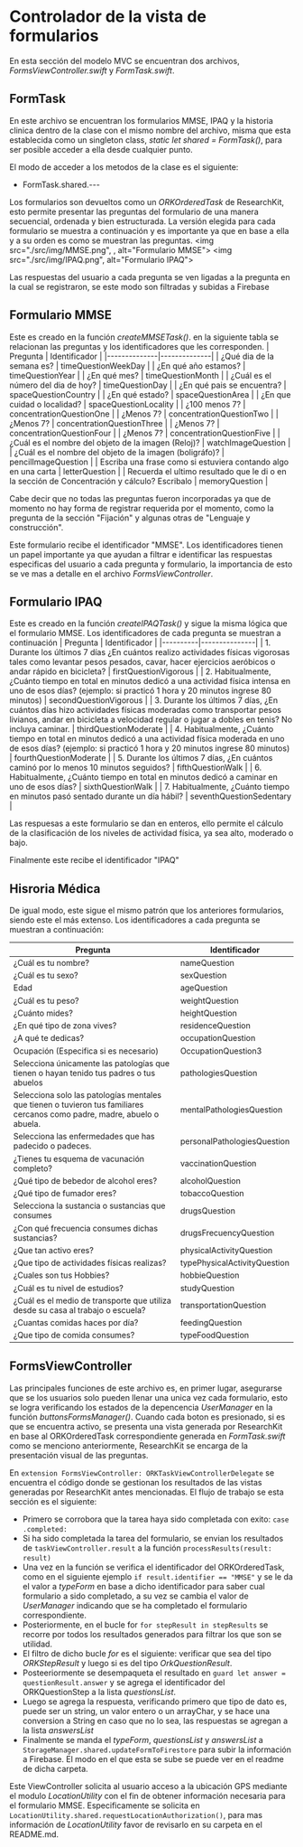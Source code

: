 # Controlador de la vista de formularios
En esta sección del modelo MVC se encuentran dos archivos, _FormsViewController.swift_ y _FormTask.swift_. 

## FormTask
En este archivo se encuentran los formularios MMSE, IPAQ y la historia clinica dentro de la clase con el mismo nombre del archivo, misma que esta establecida como un singleton class, _static let shared = FormTask()_, para ser posible acceder a ella desde cualquier punto.

El modo de acceder a los metodos de la clase es el siguiente: 
* FormTask.shared.---

Los formularios son devueltos como un _ORKOrderedTask_ de ResearchKit, esto permite presentar las preguntas del formulario de una manera secuencial, ordenada y bien estructurada.
La versión elegida para cada formulario se muestra a continuación y es importante ya que en base a ella y a su orden es como se muestran las preguntas.
<img src="./src/img/MMSE.png", , alt="Formulario MMSE">
<img src="./src/img/IPAQ.png", alt="Formulario IPAQ">

Las respuestas del usuario a cada pregunta se ven ligadas a la pregunta en la cual se registraron, se este modo son filtradas y subidas a Firebase

## Formulario MMSE
Este es creado en la función _createMMSETask()_. en la siguiente tabla se relacionan las preguntas y los identificadores que les corresponden.
| Pregunta | Identificador |
|--------------|--------------|
| ¿Qué dia de la semana es? | timeQuestionWeekDay |
| ¿En qué año estamos? | timeQuestionYear |
| ¿En qué mes? | timeQuestionMonth |
| ¿Cuál es el número del dia de hoy? | timeQuestionDay |
| ¿En qué pais se encuentra? | spaceQuestionCountry |
| ¿En qué estado? | spaceQuestionArea |
| ¿En que cuidad o localidad? | spaceQuestionLocality |
| ¿100 menos 7? | concentrationQuestionOne |
| ¿Menos 7? | concentrationQuestionTwo |
| ¿Menos 7? | concentrationQuestionThree |
| ¿Menos 7? | concentrationQuestionFour |
| ¿Menos 7? | concentrationQuestionFive |
| ¿Cuál es el nombre del objeto de la imagen (Reloj)? | watchImageQuestion |
| ¿Cuál es el nombre del objeto de la imagen (boligráfo)? | pencilImageQuestion |
| Escriba una frase como si estuviera contando algo en una carta | letterQuestion |
| Recuerda el ultimo resultado que le di o en la sección de Concentración y cálculo? Escribalo | memoryQuestion |

Cabe decir que no todas las preguntas fueron incorporadas ya que de momento no hay forma de registrar requerida por el momento, como la pregunta de la sección "Fijación" y algunas otras de "Lenguaje y construcción".

Este formulario recibe el identificador "MMSE". Los identificadores tienen un papel importante ya que ayudan a filtrar e identificar las respuestas especificas del usuario a cada pregunta y formulario, la importancia de esto se ve mas a detalle en el archivo _FormsViewController_.

## Formulario IPAQ
Este es creado en la función _createIPAQTask()_ y sigue la misma lógica que el formulario MMSE. Los identificadores de cada pregunta se muestran a continuación
| Pregunta | Identificador |
|----------|---------------|
| 1. Durante los últimos 7 días ¿En cuántos realizo actividades físicas vigorosas tales como levantar pesos pesados, cavar, hacer ejercicios aeróbicos o andar rápido en bicicleta? | firstQuestionVigorous |
| 2. Habitualmente, ¿Cuánto tiempo en total en minutos dedicó a una actividad física intensa en uno de esos días? (ejemplo: si practicó 1 hora y 20 minutos ingrese 80 minutos) | secondQuestionVigorous |
| 3. Durante los últimos 7 días, ¿En cuántos días hizo actividades físicas moderadas como transportar pesos livianos, andar en bicicleta a velocidad regular o jugar a dobles en tenis? No incluya caminar. | thirdQuestionModerate |
| 4. Habitualmente, ¿Cuánto tiempo en total en minutos dedicó a una actividad física moderada en uno de esos días? (ejemplo: si practicó 1 hora y 20 minutos ingrese 80 minutos) | fourthQuestionModerate |
| 5. Durante los últimos 7 días, ¿En cuántos caminó por lo menos 10 minutos seguidos? | fifthQuestionWalk |
| 6. Habitualmente, ¿Cuánto tiempo en total en minutos dedicó a caminar en uno de esos días? | sixthQuestionWalk |
| 7. Habitualmente, ¿Cuánto tiempo en minutos pasó sentado durante un día hábil? | seventhQuestionSedentary |

Las respuesas a este formulario se dan en enteros, ello permite el cálculo de la clasificación de los niveles de actividad física, ya sea alto, moderado o bajo.

Finalmente este recibe el identificador "IPAQ"

## Hisroria Médica
De igual modo, este sigue el mismo patrón que los anteriores formularios, siendo este el más extenso. Los identificadores a cada pregunta se muestran a continuación:

| Pregunta | Identificador |
|----------|---------------|
| ¿Cuál es tu nombre? | nameQuestion |
| ¿Cuál es tu sexo? | sexQuestion |
| Edad | ageQuestion |
| ¿Cuál es tu peso? | weightQuestion |
| ¿Cuánto mides? | heightQuestion |
| ¿En qué tipo de zona vives? | residenceQuestion |
| ¿A qué te dedicas? | occupationQuestion |
| Ocupación (Especifica si es necesario) | OccupationQuestion3 |
| Selecciona únicamente las patologías que tienen o hayan tenido tus padres o tus abuelos | pathologiesQuestion |
| Selecciona solo las patologías mentales que tienen o tuvieron tus familiares cercanos como padre, madre, abuelo o abuela. | mentalPathologiesQuestion |
| Selecciona las enfermedades que has padecido o padeces. | personalPathologiesQuestion |
| ¿Tienes tu esquema de vacunación completo? | vaccinationQuestion |
| ¿Qué tipo de bebedor de alcohol eres? | alcoholQuestion |
| ¿Qué tipo de fumador eres? | tobaccoQuestion |
| Selecciona la sustancia o sustancias que consumes | drugsQuestion |
| ¿Con qué frecuencia consumes dichas sustancias? | drugsFrecuencyQuestion |
| ¿Que tan activo eres? | physicalActivityQuestion |
| ¿Que tipo de actividades físicas realizas? | typePhysicalActivityQuestion |
| ¿Cuales son tus Hobbies? | hobbieQuestion |
| ¿Cuál es tu nivel de estudios? | studyQuestion |
| ¿Cuál es el medio de transporte que utiliza desde su casa al trabajo o escuela? | transportationQuestion |
| ¿Cuantas comidas haces por día? | feedingQuestion |
| ¿Que tipo de comida consumes? | typeFoodQuestion |

## FormsViewController
Las principales funciones de este archivo es, en primer lugar, asegurarse que se los usuarios solo pueden llenar una unica vez cada formulario, esto se logra verificando los estados de la depencencia _UserManager_ en la función _buttonsFormsManager()_.
Cuando cada boton es presionado, si es que se encuentra activo, se presenta una vista generada por ResearchKit en base al ORKOrderedTask correspondiente generada en _FormTask.swift_ como se menciono anteriormente, ResearchKit se encarga de la presentación visual de las preguntas.

En `extension FormsViewController: ORKTaskViewControllerDelegate` se encuentra el código donde se gestionan los resultados de las vistas generadas por ResearchKit antes mencionadas.
El flujo de trabajo se esta sección es el siguiente:

* Primero se corrobora que la tarea haya sido completada con exito: `case .completed:`
* Si ha sido completada la tarea del formulario, se envian los resultados de `taskViewController.result` a la función `processResults(result: result)`
* Una vez en la función se verifica el identificador del ORKOrderedTask, como en el siguiente ejemplo ` if result.identifier == "MMSE" ` y se le da el valor a _typeForm_ en base a dicho identificador para saber cual formulario a sido completado, a su vez se cambia el valor de _UserManager_ indicando que se ha completado el formulario correspondiente.
* Posteriormente, en el bucle for `for stepResult in stepResults` se recorre por todos los resultados generados para filtrar los que son se utilidad.
* El filtro de dicho bucle _for_ es el siguiente: verificar que sea del tipo _ORKStepResult_ y luego si es del tipo _OrkQuestionResult_.
* Posteeriormente se desempaqueta el resultado en `guard let answer = questionResult.answer` y se agrega el identificador del ORKQuestionStep a la lista _questionsList_.
* Luego se agrega la respuesta, verificando primero que tipo de dato es, puede ser un string, un valor entero o un arrayChar, y se hace una conversion a String en caso que no lo sea, las respuestas se agregan a la lista _answersList_
* Finalmente se manda el _typeForm_, _questionsList_ y _answersList_ a `StorageManager.shared.updateFormToFirestore` para subir la información a Firebase. El modo en el que esta se sube se puede ver en el readme de dicha carpeta.

Este ViewController solicita al usuario acceso a la ubicación GPS mediante el modulo _LocationUtility_ con el fin de obtener información necesaria para el formulario MMSE. Especificamente se solicita en `LocationUtility.shared.requestLocationAuthorization()`, para mas información de _LocationUtility_ favor de revisarlo en su carpeta en el README.md.
